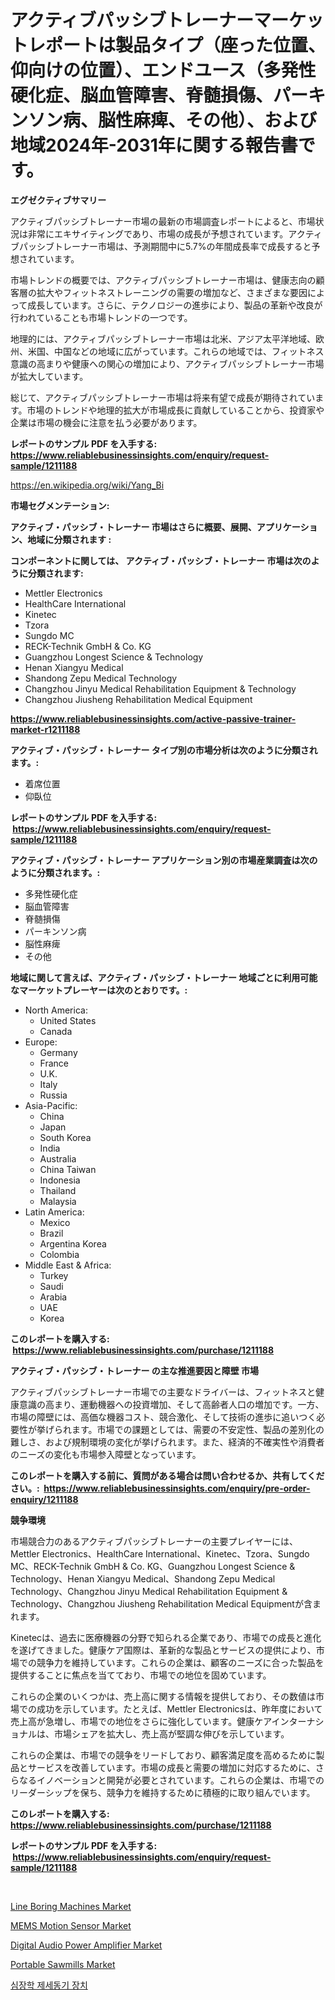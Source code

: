 <p><h1>アクティブパッシブトレーナーマーケットレポートは製品タイプ（座った位置、仰向けの位置）、エンドユース（多発性硬化症、脳血管障害、脊髄損傷、パーキンソン病、脳性麻痺、その他）、および地域2024年-2031年に関する報告書です。</h1></p><p><strong>エグゼクティブサマリー</strong></p>
<p><p>アクティブパッシブトレーナー市場の最新の市場調査レポートによると、市場状況は非常にエキサイティングであり、市場の成長が予想されています。アクティブパッシブトレーナー市場は、予測期間中に5.7%の年間成長率で成長すると予想されています。</p><p>市場トレンドの概要では、アクティブパッシブトレーナー市場は、健康志向の顧客層の拡大やフィットネストレーニングの需要の増加など、さまざまな要因によって成長しています。さらに、テクノロジーの進歩により、製品の革新や改良が行われていることも市場トレンドの一つです。</p><p>地理的には、アクティブパッシブトレーナー市場は北米、アジア太平洋地域、欧州、米国、中国などの地域に広がっています。これらの地域では、フィットネス意識の高まりや健康への関心の増加により、アクティブパッシブトレーナー市場が拡大しています。</p><p>総じて、アクティブパッシブトレーナー市場は将来有望で成長が期待されています。市場のトレンドや地理的拡大が市場成長に貢献していることから、投資家や企業は市場の機会に注意を払う必要があります。</p></p>
<p><strong>レポートのサンプル PDF を入手する: <a href="https://www.reliablebusinessinsights.com/enquiry/request-sample/1211188">https://www.reliablebusinessinsights.com/enquiry/request-sample/1211188</a></strong></p>
<p><a href="https://en.wikipedia.org/wiki/Yang_Bi">https://en.wikipedia.org/wiki/Yang_Bi</a></p>
<p><strong>市場セグメンテーション:</strong></p>
<p><strong> アクティブ・パッシブ・トレーナー 市場はさらに概要、展開、アプリケーション、地域に分類されます :</strong></p>
<p><strong>コンポーネントに関しては、 アクティブ・パッシブ・トレーナー 市場は次のように分類されます: &nbsp;</strong></p>
<p><ul><li>Mettler Electronics</li><li>HealthCare International</li><li>Kinetec</li><li>Tzora</li><li>Sungdo MC</li><li>RECK-Technik GmbH & Co. KG</li><li>Guangzhou Longest Science & Technology</li><li>Henan Xiangyu Medical</li><li>Shandong Zepu Medical Technology</li><li>Changzhou Jinyu Medical Rehabilitation Equipment & Technology</li><li>Changzhou Jiusheng Rehabilitation Medical Equipment</li></ul></p>
<p><strong><a href="https://www.reliablebusinessinsights.com/active-passive-trainer-market-r1211188">https://www.reliablebusinessinsights.com/active-passive-trainer-market-r1211188</a></strong></p>
<p><strong> アクティブ・パッシブ・トレーナー タイプ別の市場分析は次のように分類されます。:</strong></p>
<p><ul><li>着席位置</li><li>仰臥位</li></ul></p>
<p><strong>レポートのサンプル PDF を入手する: &nbsp;<a href="https://www.reliablebusinessinsights.com/enquiry/request-sample/1211188">https://www.reliablebusinessinsights.com/enquiry/request-sample/1211188</a></strong></p>
<p><strong> アクティブ・パッシブ・トレーナー アプリケーション別の市場産業調査は次のように分類されます。:</strong></p>
<p><ul><li>多発性硬化症</li><li>脳血管障害</li><li>脊髄損傷</li><li>パーキンソン病</li><li>脳性麻痺</li><li>その他</li></ul></p>
<p><strong>地域に関して言えば、アクティブ・パッシブ・トレーナー 地域ごとに利用可能なマーケットプレーヤーは次のとおりです。:</strong></p>
<p><ul>
    <li>
        North America:
        <ul>
            <li>United States</li>
            <li>Canada</li>
        </ul>
    </li>
    <li>
        Europe:
        <ul>
            <li>Germany</li>
            <li>France</li>
            <li>U.K.</li>
            <li>Italy</li>
            <li>Russia</li>
        </ul>
    </li>
    <li>
        Asia-Pacific:
        <ul>
            <li>China</li>
            <li>Japan</li>
            <li>South Korea</li>
            <li>India</li>
            <li>Australia</li>
            <li>China Taiwan</li>
            <li>Indonesia</li>
            <li>Thailand</li>
            <li>Malaysia</li>
        </ul>
    </li>
    <li>
        Latin America:
        <ul>
            <li>Mexico</li>
            <li>Brazil</li>
            <li>Argentina Korea</li>
            <li>Colombia</li>
        </ul>
    </li>
    <li>
        Middle East & Africa:
        <ul>
            <li>Turkey</li>
            <li>Saudi</li>
            <li>Arabia</li>
            <li>UAE</li>
            <li>Korea</li>
        </ul>
    </li>
    </ul></p>
<p><strong>このレポートを購入する: &nbsp;<a href="https://www.reliablebusinessinsights.com/purchase/1211188">https://www.reliablebusinessinsights.com/purchase/1211188</a></strong></p>
<p><strong>アクティブ・パッシブ・トレーナー の主な推進要因と障壁 市場</strong></p>
<p><p>アクティブパッシブトレーナー市場での主要なドライバーは、フィットネスと健康意識の高まり、運動機器への投資増加、そして高齢者人口の増加です。一方、市場の障壁には、高価な機器コスト、競合激化、そして技術の進歩に追いつく必要性が挙げられます。市場での課題としては、需要の不安定性、製品の差別化の難しさ、および規制環境の変化が挙げられます。また、経済的不確実性や消費者のニーズの変化も市場参入障壁となっています。</p></p>
<p><strong>このレポートを購入する前に、質問がある場合は問い合わせるか、共有してください。:&nbsp; <a href="https://www.reliablebusinessinsights.com/enquiry/pre-order-enquiry/1211188">https://www.reliablebusinessinsights.com/enquiry/pre-order-enquiry/1211188</a></strong></p>
<p><strong>競争環境</strong></p>
<p><p>市場競合力のあるアクティブパッシブトレーナーの主要プレイヤーには、Mettler Electronics、HealthCare International、Kinetec、Tzora、Sungdo MC、RECK-Technik GmbH & Co. KG、Guangzhou Longest Science & Technology、Henan Xiangyu Medical、Shandong Zepu Medical Technology、Changzhou Jinyu Medical Rehabilitation Equipment & Technology、Changzhou Jiusheng Rehabilitation Medical Equipmentが含まれます。</p><p>Kinetecは、過去に医療機器の分野で知られる企業であり、市場での成長と進化を遂げてきました。健康ケア国際は、革新的な製品とサービスの提供により、市場での競争力を維持しています。これらの企業は、顧客のニーズに合った製品を提供することに焦点を当てており、市場での地位を固めています。</p><p>これらの企業のいくつかは、売上高に関する情報を提供しており、その数値は市場での成功を示しています。たとえば、Mettler Electronicsは、昨年度において売上高が急増し、市場での地位をさらに強化しています。健康ケアインターナショナルは、市場シェアを拡大し、売上高が堅調な伸びを示しています。</p><p>これらの企業は、市場での競争をリードしており、顧客満足度を高めるために製品とサービスを改善しています。市場の成長と需要の増加に対応するために、さらなるイノベーションと開発が必要とされています。これらの企業は、市場でのリーダーシップを保ち、競争力を維持するために積極的に取り組んでいます。</p></p>
<p><strong>このレポートを購入する: &nbsp; <a href="https://www.reliablebusinessinsights.com/purchase/1211188">https://www.reliablebusinessinsights.com/purchase/1211188</a></strong></p>
<p><strong>レポートのサンプル PDF を入手する: &nbsp;<a href="https://www.reliablebusinessinsights.com/enquiry/request-sample/1211188">https://www.reliablebusinessinsights.com/enquiry/request-sample/1211188</a></strong><strong></strong></p>
<p>&nbsp;</p>
<p><p><a href="https://issuu.com/reportprime-2/docs/line-boring-machines-market-size-2030.pptx">Line Boring Machines Market</a></p><p><a href="https://github.com/EveKerluke2023/Market-Research-Report-List-1/blob/main/mems-motion-sensor-market.md">MEMS Motion Sensor Market</a></p><p><a href="https://github.com/msbsaifansami/Market-Research-Report-List-1/blob/main/digital-audio-power-amplifier-market.md">Digital Audio Power Amplifier Market</a></p><p><a href="https://issuu.com/reportprime-2/docs/portable-sawmills-market-size-2030.pptx">Portable Sawmills Market</a></p><p><a href="https://github.com/novabrown3/Market-Research-Report-List-2/blob/main/7683153159596.md">심장학 제세동기 장치</a></p></p>